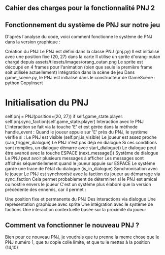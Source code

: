 ## Cahier des charges pour la fonctionnalité PNJ 2 

## Fonctionnement du système de PNJ sur notre jeu
D'après l'analyse du code, voici comment fonctionne le système de PNJ dans la version graphique :

Création du PNJ
Le PNJ est défini dans la classe PNJ (pnj.py)
Il est initialisé avec une position fixe (20, 27) dans la carte
Il utilise un sprite d'orang-outan chargé depuis assets/tilesets/images/orang_outan.png
Le sprite est découpé en 4 frames pour l'animation (bien que seule la première frame soit utilisée actuellement)
Intégration dans la scène de jeu Dans game_scene.py, le PNJ est initialisé dans le constructeur de GameScene :
python
CopyInsert
# Initialisation du PNJ
self.pnj = PNJ(position=(20, 27))
if self.game_state.player:
    self.pnj.sync_faction(self.game_state.player)
Interaction avec le PNJ L'interaction se fait via la touche 'E' et est gérée dans la méthode handle_event :
Quand le joueur appuie sur 'E' près du PNJ, le système vérifie si :
Le PNJ est visible (self.pnj.is_visible)
Le joueur est assez proche (can_trigger_dialogue)
Le PNJ n'est pas déjà en dialogue
Si ces conditions sont remplies, un dialogue démarre avec start_dialogue()
Le dialogue peut être avancé avec la touche ESPACE (next_message())
Système de dialogue
Le PNJ peut avoir plusieurs messages à afficher
Les messages sont affichés séquentiellement quand le joueur appuie sur ESPACE
Le système garde une trace de l'état du dialogue (is_in_dialogue)
Synchronisation avec le joueur
Le PNJ est synchronisé avec la faction du joueur au démarrage via sync_faction
Cela permet probablement de déterminer si le PNJ est amical ou hostile envers le joueur
C'est un système plus élaboré que la version précédente des ennemis, car il permet :

Une position fixe et permanente du PNJ
Des interactions via dialogue
Une représentation graphique avec sprite
Une intégration avec le système de factions
Une interaction contextuelle basée sur la proximité du joueur

## Comment va fonctionner le nouveau PNJ ?

Bien pour ce nouveau PNJ, je voudrais que tu prenne la meme chose que le PNJ numéro 1, que tu copie colle limite, et que tu le mettes à la position (14,10)